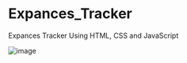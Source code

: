 # Expances_Tracker
Expances Tracker Using HTML, CSS and JavaScript



![image](https://github.com/RohanPrasdGupta/Expances_Tracker/assets/90445636/694e3d48-dc7b-4886-911d-c37fe847636b)

